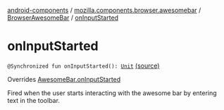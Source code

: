 [android-components](../../index.md) / [mozilla.components.browser.awesomebar](../index.md) / [BrowserAwesomeBar](index.md) / [onInputStarted](./on-input-started.md)

# onInputStarted

`@Synchronized fun onInputStarted(): `[`Unit`](https://kotlinlang.org/api/latest/jvm/stdlib/kotlin/-unit/index.html) [(source)](https://github.com/mozilla-mobile/android-components/blob/master/components/browser/awesomebar/src/main/java/mozilla/components/browser/awesomebar/BrowserAwesomeBar.kt#L116)

Overrides [AwesomeBar.onInputStarted](../../mozilla.components.concept.awesomebar/-awesome-bar/on-input-started.md)

Fired when the user starts interacting with the awesome bar by entering text in the toolbar.

